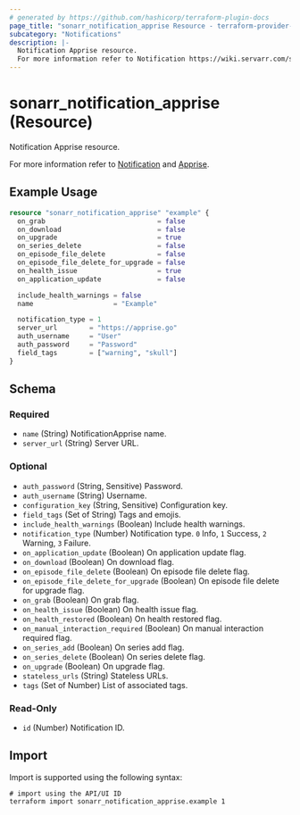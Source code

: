 ```yaml
---
# generated by https://github.com/hashicorp/terraform-plugin-docs
page_title: "sonarr_notification_apprise Resource - terraform-provider-sonarr"
subcategory: "Notifications"
description: |-
  Notification Apprise resource.
  For more information refer to Notification https://wiki.servarr.com/sonarr/settings#connect and Apprise https://wiki.servarr.com/sonarr/supported#apprise.
---
```


# sonarr_notification_apprise (Resource)

<!-- subcategory:Notifications -->Notification Apprise resource.
For more information refer to [Notification](https://wiki.servarr.com/sonarr/settings#connect) and [Apprise](https://wiki.servarr.com/sonarr/supported#apprise).

## Example Usage

```terraform
resource "sonarr_notification_apprise" "example" {
  on_grab                            = false
  on_download                        = false
  on_upgrade                         = true
  on_series_delete                   = false
  on_episode_file_delete             = false
  on_episode_file_delete_for_upgrade = false
  on_health_issue                    = true
  on_application_update              = false

  include_health_warnings = false
  name                    = "Example"

  notification_type = 1
  server_url        = "https://apprise.go"
  auth_username     = "User"
  auth_password     = "Password"
  field_tags        = ["warning", "skull"]
}
```

<!-- schema generated by tfplugindocs -->
## Schema

### Required

- `name` (String) NotificationApprise name.
- `server_url` (String) Server URL.

### Optional

- `auth_password` (String, Sensitive) Password.
- `auth_username` (String) Username.
- `configuration_key` (String, Sensitive) Configuration key.
- `field_tags` (Set of String) Tags and emojis.
- `include_health_warnings` (Boolean) Include health warnings.
- `notification_type` (Number) Notification type. `0` Info, `1` Success, `2` Warning, `3` Failure.
- `on_application_update` (Boolean) On application update flag.
- `on_download` (Boolean) On download flag.
- `on_episode_file_delete` (Boolean) On episode file delete flag.
- `on_episode_file_delete_for_upgrade` (Boolean) On episode file delete for upgrade flag.
- `on_grab` (Boolean) On grab flag.
- `on_health_issue` (Boolean) On health issue flag.
- `on_health_restored` (Boolean) On health restored flag.
- `on_manual_interaction_required` (Boolean) On manual interaction required flag.
- `on_series_add` (Boolean) On series add flag.
- `on_series_delete` (Boolean) On series delete flag.
- `on_upgrade` (Boolean) On upgrade flag.
- `stateless_urls` (String) Stateless URLs.
- `tags` (Set of Number) List of associated tags.

### Read-Only

- `id` (Number) Notification ID.

## Import

Import is supported using the following syntax:

```shell
# import using the API/UI ID
terraform import sonarr_notification_apprise.example 1
```
